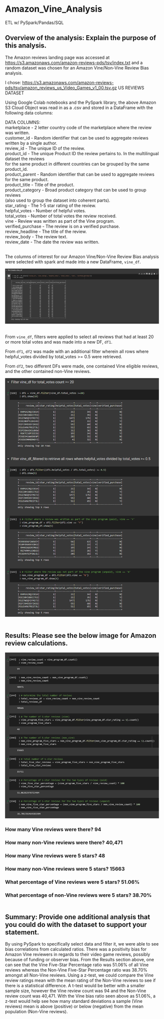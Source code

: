 # Amazon_Vine_Analysis
ETL w/ PySpark/Pandas/SQL

## Overview of the analysis: Explain the purpose of this analysis.

The Amazon reviews landing page was accessed at https://s3.amazonaws.com/amazon-reviews-pds/tsv/index.txt and a random dataset was chosen for an Amazon Vine/Non-Vine Review Bias analysis.

I chose: https://s3.amazonaws.com/amazon-reviews-pds/tsv/amazon_reviews_us_Video_Games_v1_00.tsv.gz US REVIEWS DATASET

Using Google Colab notebooks and the PySpark library, the above Amazon S3 Cloud Object was read in as a .csv and stored in a DataFrame with the following data columns:

DATA COLUMNS:<br>
marketplace       - 2 letter country code of the marketplace where the review was written.<br>
customer_id       - Random identifier that can be used to aggregate reviews written by a single author.<br>
review_id         - The unique ID of the review.<br>
product_id        - The unique Product ID the review pertains to. In the multilingual dataset the reviews<br>
                    for the same product in different countries can be grouped by the same product_id.<br>
product_parent    - Random identifier that can be used to aggregate reviews for the same product.<br>
product_title     - Title of the product.<br>
product_category  - Broad product category that can be used to group reviews <br>
                    (also used to group the dataset into coherent parts).<br>
star_rating       - The 1-5 star rating of the review.<br>
helpful_votes     - Number of helpful votes.<br>
total_votes       - Number of total votes the review received.<br>
vine              - Review was written as part of the Vine program.<br>
verified_purchase - The review is on a verified purchase.<br>
review_headline   - The title of the review.<br>
review_body       - The review text.<br>
review_date       - The date the review was written.<br>
<br>


The columns of interest for our Amazon Vine/Non-Vine Review Bias analysis were selected with spark and made into a new DataFrame, `vine_df`.

![vine_df](https://github.com/derekhuggens/Amazon_Vine_Analysis/blob/8097059b39f139605edc98d5c764f3ca9e58d16c/README_IMAGES/vine_df.png)<br><br>

From `vine_df`, filters were applied to select all reviews that had at least 20 or more total votes and was made into a new DF, `df1`.

From `df1`, `df2` was made with an additional filter wherein all rows where helpful_votes divided by total_votes >= 0.5 were retrieved.

From `df2`, two different DFs were made, one contained Vine eligible reviews, and the other contained non-Vine reviews.<br>

![filters_df](https://github.com/derekhuggens/Amazon_Vine_Analysis/blob/8097059b39f139605edc98d5c764f3ca9e58d16c/README_IMAGES/df_filters.png)<br><br>

## Results: Please see the below image for Amazon review calculations.

![calculation_dfs](https://github.com/derekhuggens/Amazon_Vine_Analysis/blob/8097059b39f139605edc98d5c764f3ca9e58d16c/README_IMAGES/df_calculations.png)<br>

### How many Vine reviews were there? 94

### How many non-Vine reviews were there? 40,471

### How many Vine reviews were 5 stars? 48

### How many non-Vine reviews were 5 stars? 15663

### What percentage of Vine reviews were 5 stars? 51.06%

### What percentage of non-Vine reviews were 5 stars? 38.70% <br><br>

## Summary: Provide one additional analysis that you could do with the dataset to support your statement.

By using PySpark to specifically select data and filter it, we were able to see bias correlations from calculated ratios. There was a positivity bias for Amazon Vine reviewers in regards to their video game reviews, possibly because of funding or observer bias. From the Results section above, one can see that the Vine Five-Star Percentage ratio was 51.06% of all Vine reviews whereas the Non-Vine Five-Star Percentage ratio was 38.70% amongst all Non-Vine reviews. Using a z-test, we could compare the Vine review ratings mean with the mean rating of the Non-Vine reviews to see if there is a statistical difference. A t-test would be better with a smaller sample size, however the Vine review count was 94 and the Non-Vine review count was 40,471. With the Vine bias ratio seen above as 51.06%, a z-test would help see how many standard deviations a sample (Vine reviews) mean is above (positive) or below (negative) from the mean population (Non-Vine reviews).
